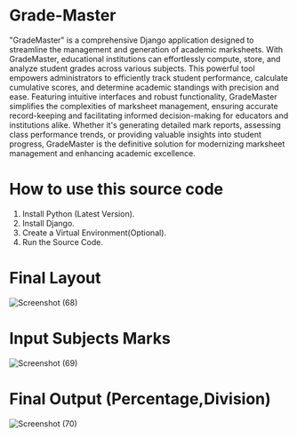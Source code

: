 # Grade-Master

"GradeMaster" is a comprehensive Django application designed to streamline the management and generation of academic marksheets. With GradeMaster, educational institutions can effortlessly compute, store, and analyze student grades across various subjects. This powerful tool empowers administrators to efficiently track student performance, calculate cumulative scores, and determine academic standings with precision and ease. Featuring intuitive interfaces and robust functionality, GradeMaster simplifies the complexities of marksheet management, ensuring accurate record-keeping and facilitating informed decision-making for educators and institutions alike. Whether it's generating detailed mark reports, assessing class performance trends, or providing valuable insights into student progress, GradeMaster is the definitive solution for modernizing marksheet management and enhancing academic excellence.

# How to use this source code
1. Install Python (Latest Version).
2. Install Django.
3. Create a Virtual Environment(Optional).
4. Run the Source Code.





# Final Layout

![Screenshot (68)](https://github.com/Gagan-Bahuguna/Grade-Master/assets/161736137/f424f657-2152-4261-bf7b-235fc070aa47)


# Input Subjects Marks

![Screenshot (69)](https://github.com/Gagan-Bahuguna/Grade-Master/assets/161736137/1a04d17f-59aa-43b4-bab2-3e327c8628d2)


# Final Output (Percentage,Division)

![Screenshot (70)](https://github.com/Gagan-Bahuguna/Grade-Master/assets/161736137/2c0a2fde-dde5-4cfe-a7ac-c7e8aa955c26)


